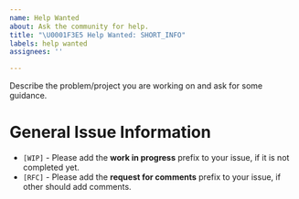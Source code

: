 ```yaml
---
name: Help Wanted
about: Ask the community for help.
title: "\U0001F3E5 Help Wanted: SHORT_INFO"
labels: help wanted
assignees: ''

---
```


Describe the problem/project you are working on and ask for some guidance.

# General Issue Information
- `[WIP]` - Please add the **work in progress** prefix to your issue, if it is not completed yet.
- `[RFC]` - Please add the **request for comments** prefix to your issue, if other should add comments.
